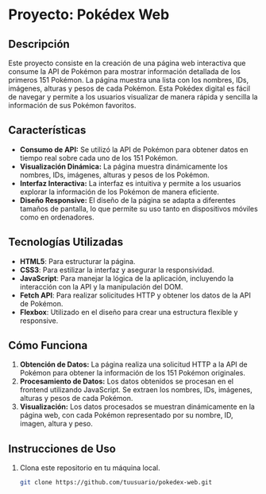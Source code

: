 # Proyecto: Pokédex Web

## Descripción

Este proyecto consiste en la creación de una página web interactiva que consume la API de Pokémon para mostrar información detallada de los primeros 151 Pokémon. La página muestra una lista con los nombres, IDs, imágenes, alturas y pesos de cada Pokémon. Esta Pokédex digital es fácil de navegar y permite a los usuarios visualizar de manera rápida y sencilla la información de sus Pokémon favoritos.

## Características

- **Consumo de API:** Se utilizó la API de Pokémon para obtener datos en tiempo real sobre cada uno de los 151 Pokémon.
- **Visualización Dinámica:** La página muestra dinámicamente los nombres, IDs, imágenes, alturas y pesos de los Pokémon.
- **Interfaz Interactiva:** La interfaz es intuitiva y permite a los usuarios explorar la información de los Pokémon de manera eficiente.
- **Diseño Responsive:** El diseño de la página se adapta a diferentes tamaños de pantalla, lo que permite su uso tanto en dispositivos móviles como en ordenadores.

## Tecnologías Utilizadas

- **HTML5**: Para estructurar la página.
- **CSS3**: Para estilizar la interfaz y asegurar la responsividad.
- **JavaScript**: Para manejar la lógica de la aplicación, incluyendo la interacción con la API y la manipulación del DOM.
- **Fetch API**: Para realizar solicitudes HTTP y obtener los datos de la API de Pokémon.
- **Flexbox**: Utilizado en el diseño para crear una estructura flexible y responsive.

## Cómo Funciona

1. **Obtención de Datos:** La página realiza una solicitud HTTP a la API de Pokémon para obtener la información de los 151 Pokémon originales.
2. **Procesamiento de Datos:** Los datos obtenidos se procesan en el frontend utilizando JavaScript. Se extraen los nombres, IDs, imágenes, alturas y pesos de cada Pokémon.
3. **Visualización:** Los datos procesados se muestran dinámicamente en la página web, con cada Pokémon representado por su nombre, ID, imagen, altura y peso.

## Instrucciones de Uso

1. Clona este repositorio en tu máquina local.
   ```bash
   git clone https://github.com/tuusuario/pokedex-web.git
